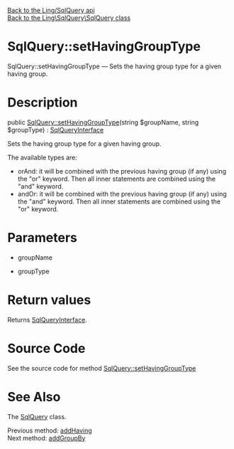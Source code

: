[Back to the Ling/SqlQuery api](https://github.com/lingtalfi/SqlQuery/blob/master/doc/api/Ling/SqlQuery.md)<br>
[Back to the Ling\SqlQuery\SqlQuery class](https://github.com/lingtalfi/SqlQuery/blob/master/doc/api/Ling/SqlQuery/SqlQuery.md)


SqlQuery::setHavingGroupType
================



SqlQuery::setHavingGroupType — Sets the having group type for a given having group.




Description
================


public [SqlQuery::setHavingGroupType](https://github.com/lingtalfi/SqlQuery/blob/master/doc/api/Ling/SqlQuery/SqlQuery/setHavingGroupType.md)(string $groupName, string $groupType) : [SqlQueryInterface](https://github.com/lingtalfi/SqlQuery/blob/master/doc/api/Ling/SqlQuery/SqlQueryInterface.md)




Sets the having group type for a given having group.

The available types are:

- orAnd:
     it will be combined with the previous having group (if any) using the "or" keyword.
     Then all inner statements are combined using the "and" keyword.
- andOr:
     it will be combined with the previous having group (if any) using the "and" keyword.
     Then all inner statements are combined using the "or" keyword.




Parameters
================


- groupName

    

- groupType

    


Return values
================

Returns [SqlQueryInterface](https://github.com/lingtalfi/SqlQuery/blob/master/doc/api/Ling/SqlQuery/SqlQueryInterface.md).








Source Code
===========
See the source code for method [SqlQuery::setHavingGroupType](https://github.com/lingtalfi/SqlQuery/blob/master/SqlQuery.php#L330-L334)


See Also
================

The [SqlQuery](https://github.com/lingtalfi/SqlQuery/blob/master/doc/api/Ling/SqlQuery/SqlQuery.md) class.

Previous method: [addHaving](https://github.com/lingtalfi/SqlQuery/blob/master/doc/api/Ling/SqlQuery/SqlQuery/addHaving.md)<br>Next method: [addGroupBy](https://github.com/lingtalfi/SqlQuery/blob/master/doc/api/Ling/SqlQuery/SqlQuery/addGroupBy.md)<br>

